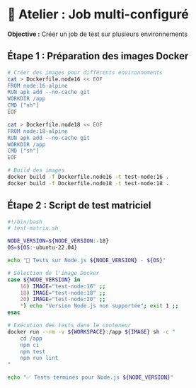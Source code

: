# 🔧 Atelier  : Job multi-configuré

**Objective :** Créer un job de test sur plusieurs environnements

## Étape 1 : Préparation des images Docker

```bash
# Créer des images pour différents environnements
cat > Dockerfile.node16 << EOF
FROM node:16-alpine
RUN apk add --no-cache git
WORKDIR /app
CMD ["sh"]
EOF

cat > Dockerfile.node18 << EOF
FROM node:18-alpine
RUN apk add --no-cache git
WORKDIR /app
CMD ["sh"]
EOF

# Build des images
docker build -f Dockerfile.node16 -t test-node:16 .
docker build -f Dockerfile.node18 -t test-node:18 .
```

## Étape 2 : Script de test matriciel

```bash
#!/bin/bash
# test-matrix.sh

NODE_VERSION=${NODE_VERSION:-18}
OS=${OS:-ubuntu-22.04}

echo "🧪 Tests sur Node.js ${NODE_VERSION} - ${OS}"

# Sélection de l'image Docker
case ${NODE_VERSION} in
    16) IMAGE="test-node:16" ;;
    18) IMAGE="test-node:18" ;;
    20) IMAGE="test-node:20" ;;
    *) echo "Version Node.js non supportée"; exit 1 ;;
esac

# Exécution des tests dans le conteneur
docker run --rm -v ${WORKSPACE}:/app ${IMAGE} sh -c "
    cd /app
    npm ci
    npm test
    npm run lint
"

echo "✅ Tests terminés pour Node.js ${NODE_VERSION}"
```
